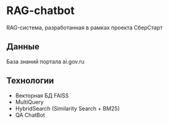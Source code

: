 # RAG-chatbot
RAG-система, разработанная в рамках проекта СберСтарт


## Данные
База знаний портала ai.gov.ru

## Технологии
- Векторная БД FAISS
- MultiQuery
- HybridSearch (Similarity Search + BM25)
- QA ChatBot
